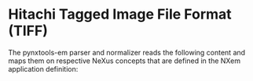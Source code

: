 # Hitachi Tagged Image File Format (TIFF)

The pynxtools-em parser and normalizer reads the following content and maps them on respective NeXus concepts that are defined in the NXem application definition:

<!--| TIFF | NeXus/HDF5 |
| --------------- | --------------  |
| Reconstructed positions (x, y, z) | :heavy_check_mark: |
| Mass-to-charge-state-ratio values (m/q) | :heavy_check_mark: |-->

<!-- ThermoFisher-->
<!-- point electronic DISS-->
<!-- JEOL-->

